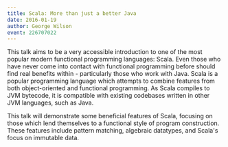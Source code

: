 ```yaml
---
title: Scala: More than just a better Java
date: 2016-01-19
author: George Wilson
event: 226707022
---
```

This talk aims to be a very accessible introduction to one of the most popular
modern functional programming languages: Scala. Even those who have never come
into contact with functional programming before should find real benefits
within - particularly those who work with Java.  Scala is a popular programming
language which attempts to combine features from both object-oriented and
functional programming. As Scala compiles to JVM bytecode, it is compatible
with existing codebases written in other JVM languages, such as Java.

This talk will demonstrate some beneficial features of Scala, focusing on those
which lend themselves to a functional style of program construction. These
features include pattern matching, algebraic datatypes, and Scala's focus on
immutable data.
